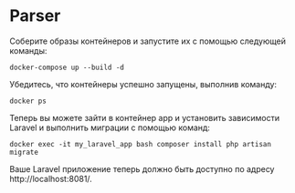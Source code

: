 # Parser

Cоберите образы контейнеров и запустите их с помощью следующей команды:

`docker-compose up --build -d`

 Убедитесь, что контейнеры успешно запущены, выполнив команду:

`docker ps`

 Теперь вы можете зайти в контейнер app и установить зависимости Laravel и выполнить миграции с помощью команд:
 
`docker exec -it my_laravel_app bash
composer install
php artisan migrate`

Ваше Laravel приложение теперь должно быть доступно по адресу http://localhost:8081/. 
